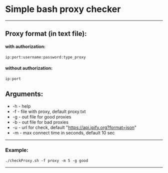 # Simple bash proxy checker #
***

## Proxy format (in text file): ##
#### with authorization: ####

    ip:port:username:password:type_proxy
#### without authorization: ####

    ip:port

## Arguments: ##
* -h - help
* -f <file> - file with proxy, default proxy.txt
* -g <file> - out file for good proxies
* -b <file> - out file for bad proxies
* -u <url> - url for check, default "https://api.ipify.org?format=json"
* -m <sec> - max connect time in seconds, default 10 sec

***
### Example: ###
    ./checkProxy.sh -f proxy -m 5 -g good

***